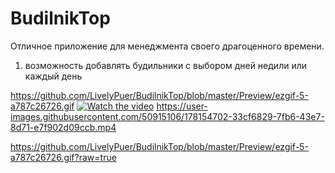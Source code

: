 # BudilnikTop
Отличное приложение для менеджмента своего драгоценного времени.

1. возможность добавлять будильники с выбором дней недили или каждый день


https://github.com/LivelyPuer/BudilnikTop/blob/master/Preview/ezgif-5-a787c26726.gif
[![Watch the video](https://img.youtube.com/vi/T-D1KVIuvjA/maxresdefault.jpg)](https://youtu.be/T-D1KVIuvjA)
https://user-images.githubusercontent.com/50915106/178154702-33cf6829-7fb6-43e7-8d71-e7f902d09ccb.mp4

https://github.com/LivelyPuer/BudilnikTop/blob/master/Preview/ezgif-5-a787c26726.gif?raw=true
